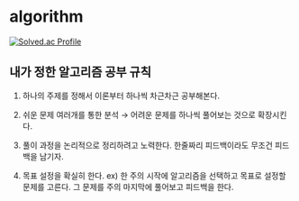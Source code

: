 # algorithm

[![Solved.ac Profile](http://mazassumnida.wtf/api/v2/generate_badge?boj=about_joo)](https://solved.ac/about_joo/)

## 내가 정한 알고리즘 공부 규칙
1. 하나의 주제를 정해서 이론부터 하나씩 차근차근 공부해본다.

2. 쉬운 문제 여러개를 통한 분석 → 어려운 문제를 하나씩 풀어보는 것으로 확장시킨다.

3. 풀이 과정을 논리적으로 정리하려고 노력한다. 한줄짜리 피드백이라도 무조건 피드백을 남기자.

4. 목표 설정을 확실히 한다. ex) 한 주의 시작에 알고리즘을 선택하고 목표로 설정할 문제를 고른다. 그 문제를 주의 마지막에 풀어보고 피드백을 한다.
